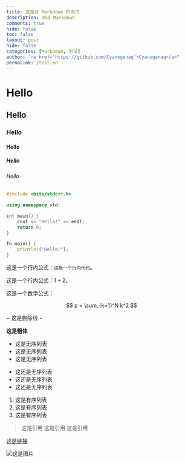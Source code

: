 ```yaml
---
title: 这是对 Markdown 的测试
description: 测试 Markdown
comments: true
hide: false
toc: false
layout: post
hide: false
categories: [Markdown, 测试]
author: "<a href='https://github.com/Cyanogenaq'>Cyanogenaq</a>"
permalink: /test-md
---
```


# Hello

## Hello

### Hello

#### Hello

##### Hello

###### Hello

```cpp
#include <bits/stdc++.h>

using namespace std;

int main() {
    cout << "Hello!" << endl;
    return 0;
}
```

```rust
fn main() {
    println!("Hello!");
}
```

这是一个行内公式：`这是一个行内代码`。

这是一个行内公式：$1 + 2$。

这是一个数学公式：

$$
p = \sum_{k=1}^N k^2
$$

~ 这是删除线 ~

**这是粗体**

- 这是无序列表
- 这是无序列表
- 这是无序列表

+ 这还是无序列表
+ 这还是无序列表
+ 这还是无序列表

1. 这是有序列表
2. 这是有序列表
3. 这是有序列表

> 这是引用
> 这是引用
> 这是引用

[这是链接](https://cyanogenaq.github.io/blogs)

![这是图片](https://pic.imgdb.cn/item/623c4d8127f86abb2a4ec0fd.png)


